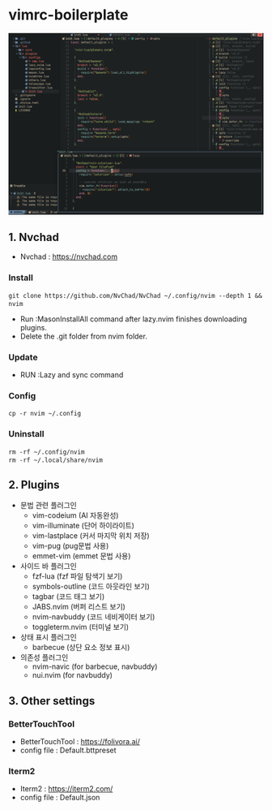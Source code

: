 # vimrc-boilerplate 

<div align="center">
  <img src="https://raw.githubusercontent.com/yonghun16/yonghun16/main/images/nvim_preview.png" width=800px />
</div>

## 1. Nvchad
- Nvchad : https://nvchad.com

### Install
```shell
git clone https://github.com/NvChad/NvChad ~/.config/nvim --depth 1 && nvim
```
- Run :MasonInstallAll command after lazy.nvim finishes downloading plugins.
- Delete the .git folder from nvim folder.

### Update
- RUN :Lazy  and sync command

### Config
```shell
cp -r nvim ~/.config
```

### Uninstall
```
rm -rf ~/.config/nvim
rm -rf ~/.local/share/nvim
```


## 2. Plugins 
- 문법 관련 플러그인
  - vim-codeium (AI 자동완성)
  - vim-illuminate (단어 하이라이트)
  - vim-lastplace (커서 마지막 위치 저장)
  - vim-pug (pug문법 사용)
  - emmet-vim (emmet 문법 사용)
- 사이드 바 플러그인
  - fzf-lua (fzf 파일 탐색기 보기)
  - symbols-outline (코드 아웃라인 보기)
  - tagbar (코드 태그 보기)
  - JABS.nvim (버퍼 리스트 보기)
  - nvim-navbuddy (코드 네비게이터 보기)
  - toggleterm.nvim (터미널 보기)
- 상태 표시 플러그인
  - barbecue (상단 요소 정보 표시)
- 의존성 플러그인
  - nvim-navic (for barbecue, navbuddy)
  - nui.nvim (for navbuddy)


## 3. Other settings

### BetterTouchTool
- BetterTouchTool : https://folivora.ai/ 
- config file : Default.bttpreset

### Iterm2
- Iterm2 : https://iterm2.com/
- config file : Default.json
